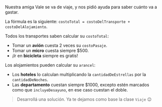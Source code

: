 Nuestra amiga Vale se va de viaje, y nos pidió ayuda para saber cuánto va a gastar. 

La fórmula es la siguiente: `costoTotal = costoDelTransporte + costoDelAlojamiento`.

Todos los transportes saben calcular su `costoTotal`:

* Tomar un **avión** cuesta 2 veces su `costoPasaje`.
* Tomar un **micro** cuesta siempre $500.
* ¡Ir en **bicicleta** siempre es gratis!

Los alojamientos pueden calcular su `arancel`:

* Los **hoteles** lo calculan multiplicando la `cantidadDeEstrellas` por la `cantidadDeNoches`.
* Las **departamento** cuestan siempre $1000, excepto estén marcados como que `incluyeDesayuno`, en ese caso cuestan el doble.

> Desarrollá una solución. Ya te dejamos como base la clase `Viaje` :wink: 


